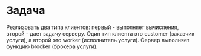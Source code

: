 # Задача

Реализовать два типа клиентов: первый - выполняет вычисления, второй - дает задачу серверу. Один тип клиента это customer (заказчик услуги), а второй это worker (исполнитель услуги). Сервер выполняет функцию brocker (брокера услуги).